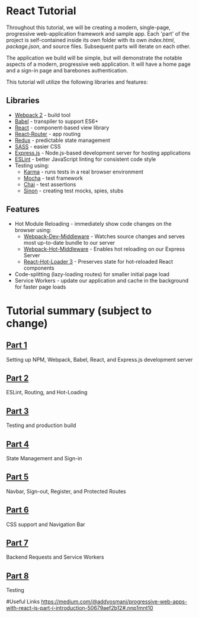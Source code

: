 # React Tutorial
Throughout this tutorial, we will be creating a modern, single-page, progressive web-application framework and sample app. Each 'part' of the project is self-contained inside its own folder with its own *index.html*, *package.json*, and source files. Subsequent parts will iterate on each other.

The application we build will be simple, but will demonstrate the notable aspects of a modern, progressive web application. It will have a home page and a sign-in page and barebones authentication.

This tutorial will utilize the following libraries and features:

## Libraries
* [Webpack 2](https://webpack.js.org/) - build tool
* [Babel](https://babeljs.io/) - transpiler to support ES6+
* [React](https://facebook.github.io/react/) - component-based view library
* [React-Router](https://github.com/ReactTraining/react-router) - app routing
* [Redux](http://redux.js.org/) - predictable state management
* [SASS](http://sass-lang.com/) - easier CSS
* [Express.js](http://expressjs.com/) - Node.js-based development server for hosting applications
* [ESLint](http://eslint.org/) - better JavaScript linting for consistent code style
* Testing using:
    * [Karma](https://karma-runner.github.io/1.0/index.html) - runs tests in a real browser environment
    * [Mocha](https://mochajs.org/) - test framework
    * [Chai](http://chaijs.com/) - test assertions
    * [Sinon](http://sinonjs.org/) - creating test mocks, spies, stubs

## Features
* Hot Module Reloading - immediately show code changes on the browser using:
    * [Webpack-Dev-Middleware](https://github.com/webpack/webpack-dev-middleware) - Watches source changes and serves most up-to-date bundle to our server
    * [Webpack-Hot-Middleware](https://github.com/glenjamin/webpack-hot-middleware) - Enables hot reloading on our Express Server
    * [React-Hot-Loader 3](https://github.com/gaearon/react-hot-loader/tree/next) - Preserves state for hot-reloaded React components
* Code-splitting (lazy-loading routes) for smaller initial page load
* Service Workers - update our application and cache in the background for faster page loads

# Tutorial summary (subject to change)
## [Part 1](https://github.com/precorFadiQassem/reactTutorial/tree/master/part1)
Setting up NPM, Webpack, Babel, React, and Express.js development server

## [Part 2](https://github.com/precorFadiQassem/reactTutorial/tree/master/part2)
ESLint, Routing, and Hot-Loading

## [Part 3](https://github.com/precorFadiQassem/reactTutorial/tree/master/part3)
Testing and production build

## [Part 4](https://github.com/precorFadiQassem/reactTutorial/tree/master/part4)
State Management and Sign-in

## [Part 5](https://github.com/precorFadiQassem/reactTutorial/tree/master/part5)
Navbar, Sign-out, Register, and Protected Routes

## [Part 6](https://github.com/precorFadiQassem/reactTutorial/tree/master/part6)
CSS support and Navigation Bar

## [Part 7](https://github.com/precorFadiQassem/reactTutorial/tree/master/part7)
Backend Requests and Service Workers

## [Part 8](https://github.com/precorFadiQassem/reactTutorial/tree/master/part8)
Testing

#Useful Links
https://medium.com/@addyosmani/progressive-web-apps-with-react-js-part-i-introduction-50679aef2b12#.nnp1mnt10
